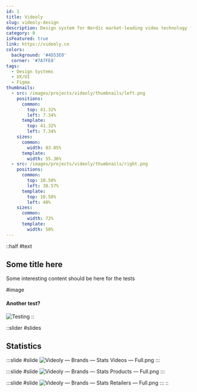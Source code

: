 ```yaml
---
id: 1
title: Videoly
slug: videoly-design
description: Design system for Nordic market-leading video technology for online retailers offering relevant hand-picked product videos at scale
category: 0
isFeatured: true
link: https://videoly.co
colors:
  background: '#4D53E0'
  corner: '#7A7FE8'
tags:
  - Design Systems
  - UX/UI
  - Figma
thumbnails:
  - src: /images/projects/videoly/thumbnails/left.png
    positions:
      common:
        top: 41.32%
        left: 7.34%
      template:
        top: 41.32%
        left: 7.34%
    sizes:
      common:
        width: 83.05%
      template:
        width: 55.36%
  - src: /images/projects/videoly/thumbnails/right.png
    positions:
      common:
        top: 10.58%
        left: 38.57%
      template:
        top: 10.58%
        left: 40%
    sizes:
      common:
        width: 72%
      template:
        width: 50%
---
```


::half
#text
## **Some title here**

Some interesting content should be here for the tests

#image
#### Another test?

![Testing](images/projects/videoly/content/test.jpg)
::

::slider
#slides
## Statistics

  :::slide
  #slide
  ![Videoly — Brands — Stats Videos — Full.png](/images/projects/videoly/content/Videoly%20%E2%80%94%20Brands%20%E2%80%94%20Stats%20Videos%20%E2%80%94%20Full.png)
  :::

  :::slide
  #slide
  ![Videoly — Brands — Stats Products — Full.png](/images/projects/videoly/content/Videoly%20%E2%80%94%20Brands%20%E2%80%94%20Stats%20Products%20%E2%80%94%20Full.png)
  :::

  :::slide
  #slide
  ![Videoly — Brands — Stats Retailers — Full.png](/images/projects/videoly/content/Videoly%20%E2%80%94%20Brands%20%E2%80%94%20Stats%20Retailers%20%E2%80%94%20Full.png)
  :::
::
